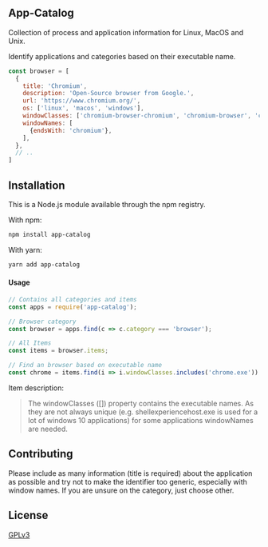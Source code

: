 ## App-Catalog

Collection of process and application information for Linux, MacOS and Unix.

Identify applications and categories based on their executable name.

```javascript
const browser = [
  {
    title: 'Chromium',
    description: 'Open-Source browser from Google.',
    url: 'https://www.chromium.org/',
    os: ['linux', 'macos', 'windows'],
    windowClasses: ['chromium-browser-chromium', 'chromium-browser', 'chromium', 'chromium.exe'],
    windowNames: [
      {endsWith: 'chromium'},
    ],
  },
  // ..
]
```

## Installation

This is a Node.js module available through the npm registry.

With npm:

```bash
npm install app-catalog
```

With yarn:

```bash
yarn add app-catalog
```

#### Usage

```javascript
// Contains all categories and items
const apps = require('app-catalog');

// Browser category
const browser = apps.find(c => c.category === 'browser');

// All Items
const items = browser.items;

// Find an browser based on executable name
const chrome = items.find(i => i.windowClasses.includes('chrome.exe'))
```

Item description:

> The windowClasses ([]) property contains the executable names. As they are not always
> unique (e.g. shellexperiencehost.exe is used for a lot of windows 10 applications)
> for some applications windowNames are needed.

## Contributing

Please include as many information (title is required) about the application as possible and try not to
make the identifier too generic, especially with window names. 
If you are unsure on the category, just choose other.

## License

[GPLv3](https://www.gnu.org/licenses/gpl-3.0.en.html)
